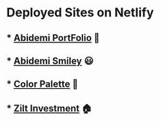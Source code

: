 # Deployed Sites on Netlify

## * [Abidemi PortFolio](https://abidemi.netlify.com) :boy:
## * [Abidemi Smiley](https://abidemi-smiley.netlify.com) :smiley:
## * [Color Palette](https://colorpalette.netlify.com) :rainbow:
## * [Zilt Investment](https://ziltinvestment.netlify.com) :house: